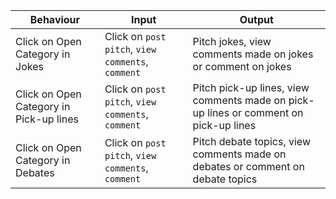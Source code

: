 | Behaviour  | Input | Output |
| ------------- | ------------- |------------- |
| Click on Open Category in Jokes| Click on `post pitch`, `view comments`, `comment`| Pitch jokes, view comments made on jokes or comment on jokes|
| Click on Open Category in Pick-up lines| Click on `post pitch`, `view comments`, `comment`| Pitch pick-up lines, view comments made on pick-up lines or comment on pick-up lines |
| Click on Open Category in Debates| Click on `post pitch`, `view comments`, `comment` | Pitch debate topics, view comments made on debates or comment on debate topics |
